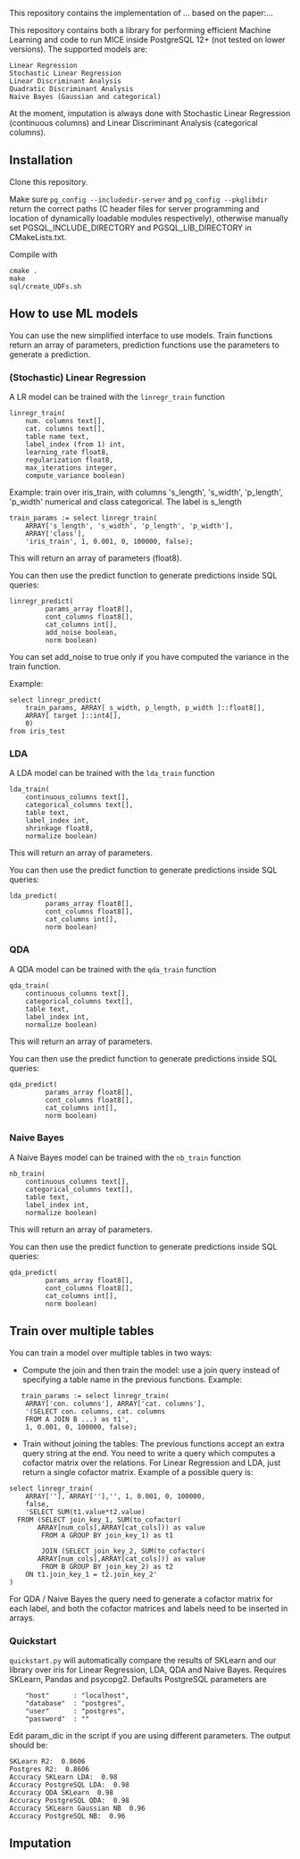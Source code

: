 This repository contains the implementation of ... based on the paper:...

This repository contains both a library for performing efficient Machine Learning and code to run MICE inside PostgreSQL 12+ (not tested on lower versions). The supported models are:

```
Linear Regression
Stochastic Linear Regression
Linear Discriminant Analysis
Quadratic Discriminant Analysis
Naive Bayes (Gaussian and categorical)
```

At the moment, imputation is always done with Stochastic Linear Regression (continuous columns) and Linear Discriminant Analysis (categorical columns).

## Installation 

Clone this repository.

Make sure `pg_config --includedir-server` and `pg_config --pkglibdir` return the correct paths (C header files for server programming and location of dynamically loadable modules respectively), otherwise manually set PGSQL\_INCLUDE\_DIRECTORY and  PGSQL\_LIB\_DIRECTORY in CMakeLists.txt.

Compile with

```
cmake .
make
sql/create_UDFs.sh
```

## How to use ML models

You can use the new simplified interface to use models. Train functions return an array of parameters, prediction functions use the parameters to generate a prediction.

### (Stochastic) Linear Regression

A LR model can be trained with the `linregr_train` function

```
linregr_train(
	num. columns text[],
	cat. columns text[], 
	table name text,
	label_index (from 1) int,
	learning_rate float8,
	regularization float8,
	max_iterations integer,
	compute_variance boolean)

```
Example: train over iris\_train, with columns 's\_length', 's\_width', 'p\_length', 'p\_width' numerical and class categorical. The label is s_length

```
train_params := select linregr_train(
	ARRAY['s_length', 's_width', 'p_length', 'p_width'], 
	ARRAY['class'],
	'iris_train', 1, 0.001, 0, 100000, false);

```

This will return an array of parameters (float8).

You can then use the predict function to generate predictions inside SQL queries:

```
linregr_predict(
         params_array float8[],
         cont_columns float8[],
         cat_columns int[],
         add_noise boolean,
         norm boolean)
```
You can set add_noise to true only if you have computed the variance in the train function.

Example:

```
select linregr_predict(
	train_params, ARRAY[ s_width, p_length, p_width ]::float8[],
	ARRAY[ target ]::int4[],
	0)
from iris_test
```

### LDA

A LDA model can be trained with the `lda_train` function

```
lda_train(
	continuous_columns text[],
	categorical_columns text[],
	table text,
	label_index int,
	shrinkage float8,
	normalize boolean)

```

This will return an array of parameters.

You can then use the predict function to generate predictions inside SQL queries:

```
lda_predict(
         params_array float8[],
         cont_columns float8[],
         cat_columns int[],
         norm boolean)
```

### QDA

A QDA model can be trained with the `qda_train` function

```
qda_train(
	continuous_columns text[],
	categorical_columns text[],
	table text,
	label_index int,
	normalize boolean)

```

This will return an array of parameters.

You can then use the predict function to generate predictions inside SQL queries:

```
qda_predict(
         params_array float8[],
         cont_columns float8[],
         cat_columns int[],
         norm boolean)
```

### Naive Bayes

A Naive Bayes model can be trained with the `nb_train` function

```
nb_train(
	continuous_columns text[],
	categorical_columns text[],
	table text,
	label_index int,
	normalize boolean)

```

This will return an array of parameters.

You can then use the predict function to generate predictions inside SQL queries:

```
qda_predict(
         params_array float8[],
         cont_columns float8[],
         cat_columns int[],
         norm boolean)
```

## Train over multiple tables

You can train a model over multiple tables in two ways:

* Compute the join and then train the model: use a join query instead of specifying a table name in the previous functions. Example:

```
   train_params := select linregr_train(
	ARRAY['con. columns'], ARRAY['cat. columns'],
	'(SELECT con. columns, cat. columns
	FROM A JOIN B ...) as t1',
	1, 0.001, 0, 100000, false);

```
* Train without joining the tables: The previous functions accept an extra query string at the end. You need to write a query which computes a cofactor matrix over the relations. For Linear Regression and LDA, just return a single cofactor matrix. Example of a possible query is:

```
select linregr_train(
	ARRAY[''], ARRAY[''],'', 1, 0.001, 0, 100000,
	false, 
	'SELECT SUM(t1.value*t2.value)
  FROM (SELECT join_key_1, SUM(to_cofactor(
       ARRAY[num_cols],ARRAY[cat_cols])) as value
  		FROM A GROUP BY join_key_1) as t1
  		
  		JOIN (SELECT join_key_2, SUM(to_cofactor(
       ARRAY[num_cols],ARRAY[cat_cols])) as value
  		FROM B GROUP BY join_key_2) as t2
  	ON t1.join_key_1 = t2.join_key_2'
)
```

For QDA / Naive Bayes the query need to generate a cofactor matrix for each label, and both the cofactor matrices and labels need to be inserted in arrays. 

### Quickstart
`quickstart.py` will automatically compare the results of SKLearn and our library over iris for Linear Regression, LDA, QDA and Naive Bayes. Requires SKLearn, Pandas and psycopg2. Defaults PostgreSQL parameters are

```
    "host"      : "localhost",
    "database"  : "postgres",
    "user"      : "postgres",
    "password"  : ""
```

Edit param_dic in the script if you are using different parameters. The output should be:

```
SKLearn R2:  0.8606
Postgres R2:  0.8606
Accuracy SKLearn LDA:  0.98
Accuracy PostgreSQL LDA:  0.98
Accuracy QDA SKLearn  0.98
Accuracy PostgreSQL QDA:  0.98
Accuracy SKLearn Gaussian NB  0.96
Accuracy PostgreSQL NB:  0.96
```

## Imputation
